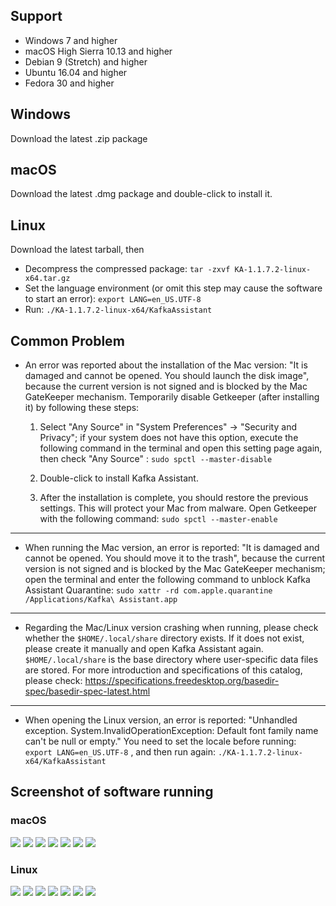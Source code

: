 ## Support

- Windows 7 and higher
- macOS High Sierra 10.13 and higher
- Debian 9 (Stretch) and higher
- Ubuntu 16.04 and higher
- Fedora 30 and higher

## Windows

Download the latest .zip package

## macOS

Download the latest .dmg package and double-click to install it.


## Linux

Download the latest tarball, then

- Decompress the compressed package: `tar -zxvf KA-1.1.7.2-linux-x64.tar.gz`
- Set the language environment (or omit this step may cause the software to start an error): `export LANG=en_US.UTF-8`
- Run: `./KA-1.1.7.2-linux-x64/KafkaAssistant`

## Common Problem

- An error was reported about the installation of the Mac version: "It is damaged and cannot be opened. You should launch the disk image", because the current version is not signed and is blocked by the Mac GateKeeper mechanism. Temporarily disable Getkeeper (after installing it) by following these steps:

    1. Select "Any Source" in "System Preferences" -> "Security and Privacy"; if your system does not have this option, execute the following command in the terminal and open this setting page again, then check "Any Source" : `sudo spctl --master-disable`

    1. Double-click to install Kafka Assistant.

    1. After the installation is complete, you should restore the previous settings. This will protect your Mac from malware. Open Getkeeper with the following command: `sudo spctl --master-enable`

---

- When running the Mac version, an error is reported: "It is damaged and cannot be opened. You should move it to the trash", because the current version is not signed and is blocked by the Mac GateKeeper mechanism; open the terminal and enter the following command to unblock Kafka Assistant Quarantine: `sudo xattr -rd com.apple.quarantine /Applications/Kafka\ Assistant.app`

---

- Regarding the Mac/Linux version crashing when running, please check whether the `$HOME/.local/share` directory exists. If it does not exist, please create it manually and open Kafka Assistant again. `$HOME/.local/share` is the base directory where user-specific data files are stored. For more introduction and specifications of this catalog, please check: https://specifications.freedesktop.org/basedir-spec/basedir-spec-latest.html

---

- When opening the Linux version, an error is reported: "Unhandled exception. System.InvalidOperationException: Default font family name can't be null or empty." You need to set the locale before running: `export LANG=en_US.UTF-8`
, and then run again: `./KA-1.1.7.2-linux-x64/KafkaAssistant`



## Screenshot of software running

### macOS

![](./screenshot/mac/1.png)
![](./screenshot/mac/2.png)
![](./screenshot/mac/3.png)
![](./screenshot/mac/4.png)
![](./screenshot/mac/5.png)
![](./screenshot/mac/6.png)
![](./screenshot/mac/7.png)

### Linux

![](./screenshot/linux/1.png)
![](./screenshot/linux/2.png)
![](./screenshot/linux/3.png)
![](./screenshot/linux/4.png)
![](./screenshot/linux/5.png)
![](./screenshot/linux/6.png)
![](./screenshot/linux/7.png)
